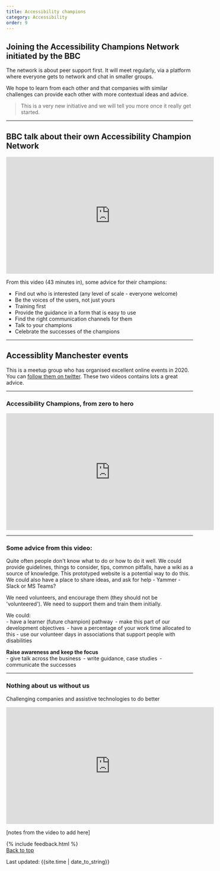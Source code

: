 ```yaml
---
title: Accessibility champions
category: Accessibility
order: 9
---
```


## Joining the Accessibility Champions Network initiated by the BBC

The network is about peer support first. It will meet regularly, via a platform where everyone gets to network and chat in smaller groups.

We hope to learn from each other and that companies with similar challenges can provide each other with more contextual ideas and advice.

> This is a very new initiative and we will tell you more once it really get started.

<hr class="big">

## BBC talk about their own Accessibility Champion Network

<p><iframe width="560" height="315"  src="https://www.youtube.com/embed/BktMJzjf7xs" frameborder="0" allow="accelerometer; autoplay; clipboard-write; encrypted-media; gyroscope; picture-in-picture" allowfullscreen></iframe></p>

From this video (43 minutes in), some advice for their champions:

- Find out who is interested (any level of scale - everyone welcome)
- Be the voices of the users, not just yours
- Training first
- Provide the guidance in a form that is easy to use
- Find the right communication channels for them
- Talk to your champions
- Celebrate the successes of the champions


<hr class="big">

## Accessiblity Manchester events

This is a meetup group who has organised excellent online events in 2020. You can [follow them on twitter](https://twitter.com/a11ymcr). These two videos contains lots a great advice.

<hr class="small">

### Accessibility Champions, from zero to hero

<iframe title="Accessibility champions from zero to hero" width="560" height="315" src="https://www.youtube.com/embed/kpm_6opUBh8" frameborder="0" allow="accelerometer; autoplay; clipboard-write; encrypted-media; gyroscope; picture-in-picture" allowfullscreen></iframe>

<hr class="small">

### Some advice from this video:

Quite often people don't know what to do or how to do it well. We could provide guidelines, things to consider, tips, common pitfalls, have a wiki as a source of knowledge. This prototyped website is a potential way to do this.
We could also have a place to share ideas, and ask for help - Yammer - Slack or MS Teams?

We need volunteers, and encourage them (they should not be 'volunteered'). We need to support them and train them initially.

<p style="margin-bottom: 0">We could:</p>
- have a learner (future champion) pathway  
- make this part of our development objectives  
- have a percentage of your work time allocated to this
- use our volunteer days in associations that support people with disabilities  

<p style="margin-bottom: 0"><strong>Raise awareness and keep the focus</strong></p>
- give talk across the business  
- write guidance, case studies  
- communicate the successes  

<hr class="small">

### Nothing about us without us
Challenging companies and assistive technologies to do better

<iframe title="Nothing about us without us" width="560" height="315" src="https://www.youtube.com/embed/eYKe6si3Q9Y" frameborder="0" allow="accelerometer; autoplay; clipboard-write; encrypted-media; gyroscope; picture-in-picture" allowfullscreen></iframe>

[notes from the video to add here]

{% include feedback.html %}
<br>
<a href="#" class="button">Back to top</a>
<br>
<div>Last updated: {{site.time | date_to_string}}</div>
